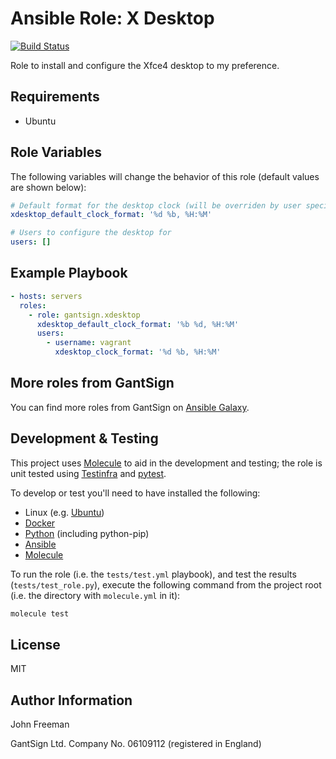Ansible Role: X Desktop
=======================

[![Build Status](https://travis-ci.org/gantsign/ansible-role-xdesktop.svg?branch=master)](https://travis-ci.org/gantsign/ansible-role-xdesktop)

Role to install and configure the Xfce4 desktop to my preference.

Requirements
------------

* Ubuntu

Role Variables
--------------

The following variables will change the behavior of this role (default values
are shown below):

```yaml
# Default format for the desktop clock (will be overriden by user specific setting)
xdesktop_default_clock_format: '%d %b, %H:%M'

# Users to configure the desktop for
users: []
```

Example Playbook
----------------

```yaml
- hosts: servers
  roles:
    - role: gantsign.xdesktop
      xdesktop_default_clock_format: '%b %d, %H:%M'
      users:
        - username: vagrant
          xdesktop_clock_format: '%d %b, %H:%M'
```

More roles from GantSign
------------------------

You can find more roles from GantSign on [Ansible Galaxy](https://galaxy.ansible.com/gantsign).

Development & Testing
---------------------

This project uses [Molecule](http://molecule.readthedocs.io/) to aid in the
development and testing; the role is unit tested using
[Testinfra](http://testinfra.readthedocs.io/) and
[pytest](http://docs.pytest.org/).

To develop or test you'll need to have installed the following:

* Linux (e.g. [Ubuntu](http://www.ubuntu.com/))
* [Docker](https://www.docker.com/)
* [Python](https://www.python.org/) (including python-pip)
* [Ansible](https://www.ansible.com/)
* [Molecule](http://molecule.readthedocs.io/)

To run the role (i.e. the `tests/test.yml` playbook), and test the results
(`tests/test_role.py`), execute the following command from the project root
(i.e. the directory with `molecule.yml` in it):

```bash
molecule test
```

License
-------

MIT

Author Information
------------------

John Freeman

GantSign Ltd.
Company No. 06109112 (registered in England)
